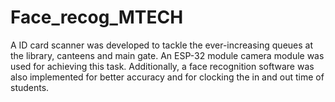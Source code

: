 # Face_recog_MTECH
A ID card scanner was developed to tackle the ever-increasing queues at the library, canteens and main gate. An ESP-32 module camera module was used for achieving this task. Additionally, a face recognition software was also implemented for better accuracy and for clocking the in and out time of students.

